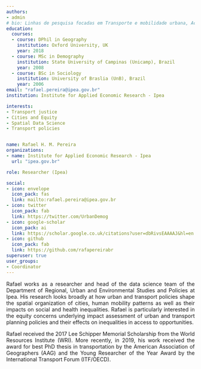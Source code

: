 ```yaml
---
authors:
- admin
# bio: Linhas de pesquisa focadas em Transporte e mobilidade urbana, Acessibilidade, Equidade e Cidades.
education:
  courses:
  - course: DPhil in Geography
    institution: Oxford University, UK
    year: 2018
  - course: MSc in Demography
    institution: State University of Campinas (Unicamp), Brazil
    year: 2008
  - course: BSc in Sociology
    institution: University of Braslia (UnB), Brazil
    year: 2006
email: "rafael.pereira@ipea.gov.br"
institution: Institute for Applied Economic Research - Ipea

interests:
- Transport justice
- Cities and Equity
- Spatial Data Science
- Transport policies


name: Rafael H. M. Pereira
organizations:
- name: Institute for Applied Economic Research - Ipea
  url: "ipea.gov.br"

role: Researcher (Ipea)

social:
- icon: envelope
  icon_pack: fas
  link: mailto:rafael.pereira@ipea.gov.br
- icon: twitter
  icon_pack: fab
  link: https://twitter.com/UrbanDemog
- icon: google-scholar
  icon_pack: ai
  link: https://scholar.google.co.uk/citations?user=dbRivsEAAAAJ&hl=en
- icon: github
  icon_pack: fab
  link: https://github.com/rafapereirabr
superuser: true
user_groups:
- Coordinator
---
```


<p align="justify">
Rafael works as a researcher and head of the data science team of the Department of Regional, Urban and Environmental Studies and Policies at Ipea. His research looks broadly at how urban and transport policies shape the spatial organization of cities, human mobility patterns as well as their impacts on social and health inequalities. Rafael is particularly interested in the equity concerns underlying impact assessment of urban and transport planning policies and their effects on inequalities in access to opportunities. </p>

<p align="justify">
Rafael received the 2017 Lee Schipper Memorial Scholarship from the World Resources Institute (WRI). More recently, in 2019, his work received the award for best PhD thesis in transportation by the American Association of Geographers (AAG) and the Young Researcher of the Year Award by the International Transport Forum (ITF/OECD).
</p>
